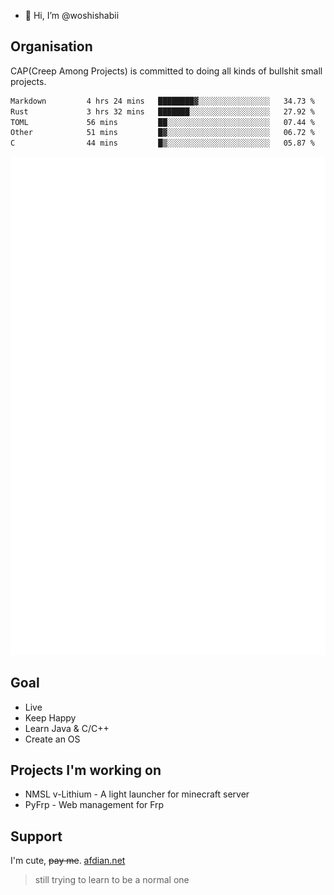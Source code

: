 - 👋 Hi, I’m @woshishabii

## Organisation

CAP(Creep Among Projects) is committed to doing all kinds of bullshit small projects.

<!--START_SECTION:waka-->

```txt
Markdown         4 hrs 24 mins   ████████▓░░░░░░░░░░░░░░░░   34.73 %
Rust             3 hrs 32 mins   ███████░░░░░░░░░░░░░░░░░░   27.92 %
TOML             56 mins         ██░░░░░░░░░░░░░░░░░░░░░░░   07.44 %
Other            51 mins         █▓░░░░░░░░░░░░░░░░░░░░░░░   06.72 %
C                44 mins         █▒░░░░░░░░░░░░░░░░░░░░░░░   05.87 %
```

<!--END_SECTION:waka-->

![card](https://github.com/woshishabii/netease-cloud-music-card/blob/main/card.svg)

## Goal
- Live
- Keep Happy
- Learn Java & C/C++
- Create an OS

## Projects I'm working on

- NMSL v-Lithium - A light launcher for minecraft server
- PyFrp - Web management for Frp


## Support
I'm cute, ~~pay me~~.
[afdian.net](https://afdian.net/a/woshishabi)

> still trying to learn to be a normal one

<!---
woshishabii/woshishabii is a ✨ special ✨ repository because its `README.md` (this file) appears on your GitHub profile.
You can click the Preview link to take a look at your changes.
--->
